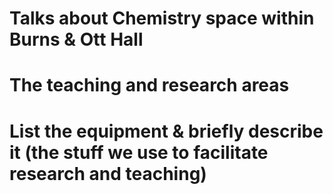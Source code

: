# Talks about Chemistry space within Burns & Ott Hall
# The teaching and research areas
# List the equipment & briefly describe it (the stuff we use to facilitate research and teaching)
